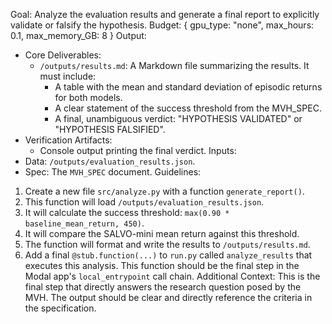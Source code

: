 Goal: Analyze the evaluation results and generate a final report to explicitly validate or falsify the hypothesis.
Budget: { gpu_type: "none", max_hours: 0.1, max_memory_GB: 8 }
Output:
- Core Deliverables:
    - `/outputs/results.md`: A Markdown file summarizing the results. It must include:
        - A table with the mean and standard deviation of episodic returns for both models.
        - A clear statement of the success threshold from the MVH_SPEC.
        - A final, unambiguous verdict: "HYPOTHESIS VALIDATED" or "HYPOTHESIS FALSIFIED".
- Verification Artifacts:
    - Console output printing the final verdict.
Inputs:
- Data: `/outputs/evaluation_results.json`.
- Spec: The `MVH_SPEC` document.
Guidelines:
1.  Create a new file `src/analyze.py` with a function `generate_report()`.
2.  This function will load `/outputs/evaluation_results.json`.
3.  It will calculate the success threshold: `max(0.90 * baseline_mean_return, 450)`.
4.  It will compare the SALVO-mini mean return against this threshold.
5.  The function will format and write the results to `/outputs/results.md`.
6.  Add a final `@stub.function(...)` to `run.py` called `analyze_results` that executes this analysis. This function should be the final step in the Modal app's `local_entrypoint` call chain.
Additional Context: This is the final step that directly answers the research question posed by the MVH. The output should be clear and directly reference the criteria in the specification.